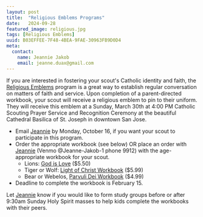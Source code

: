 ```yaml
---
layout: post
title:  "Religious Emblems Programs"
date:   2024-09-28
featured_image: religious.jpg
tags: [Religious Emblems]
uuid: B03EFFEE-7F48-4BEA-9FAE-30963FB9D0D4
meta:
  contact:
    name: Jeannie Jakob
    email: jeanne.duax@gmail.com
---
```


If you are interested in fostering your scout's Catholic identity and faith, the [Religious Emblems](https://nccs-bsa.org/religious-emblems/) program is a great way to establish regular conversation on matters of faith and service. Upon completion of a parent-directed workbook, your scout will receive a religious emblem to pin to their uniform. They will receive this emblem at a Sunday, March 30th at 4:00 PM Catholic Scouting Prayer Service and Recognition Ceremony at the beautiful Cathedral Basilica of St. Joseph in downtown San Jose.

* Email [Jeannie](mailto:jeanne.duax@gmail.com) by Monday, October 16, if you want your scout to participate in this program.
* Order the appropriate workbook (see below) OR place an order with [Jeannie](mailto:jeanne.duax@gmail.com) (Venmo @Jeanne-Jakob-1 phone 9912) with the age-appropriate workbook for your scout.
  * Lions: [God is Love](https://nfcym.org/product/god-is-love-book/) ($5.50)
  * Tiger or Wolf: [Light of Christ Workbook](https://www.scoutshop.org/light-of-christ-activity-book-33074.html) ($5.99)
  * Bear or Webelos, [Parvuli Dei Workbook](https://www.scoutshop.org/parvuli-dei-record-33085.html) ($4.99)
* Deadline to complete the workbook is February 15.

Let [Jeannie](mailto:jeanne.duax@gmail.com) know if you would like to form study groups before or after 9:30am Sunday Holy Spirit masses to help kids complete the workbooks with their peers.
